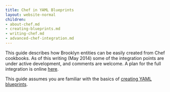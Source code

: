 ```yaml
---
title: Chef in YAML Blueprints
layout: website-normal
children:
- about-chef.md
- creating-blueprints.md
- writing-chef.md
- advanced-chef-integration.md
---
```


This guide describes how Brooklyn entities can be easily created from Chef cookbooks.
As of this writing (May 2014) some of the integration points are under active development,
and comments are welcome.
A plan for the full integration is online [here](https://docs.google.com/a/cloudsoftcorp.com/document/d/18ZwzmncbJgJeQjnSvMapTWg6N526cvGMz5jaqdkxMf8).  

This guide assumes you are familiar with the basics of [creating YAML blueprints](../).



